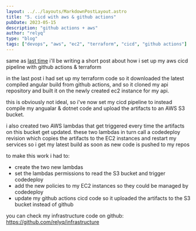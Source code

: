 ```yaml
---
layout: ../../layouts/MarkdownPostLayout.astro
title: "5. cicd with aws & github actions"
pubDate: 2023-05-15
description: "github actions + aws"
author: "relyq"
type: "blog"
tags: ["devops", "aws", "ec2", "terraform", "cicd", "github actions"]
---
```


same as [last time](/posts/post-5) i'll be writing a short post about how i set up my aws cicd pipeline with github actions & terraform

in the last post i had set up my terraform code so it downloaded the latest compiled angular build from github actions, and so it cloned my api repository and built it on the newly created ec2 instance for my api.

this is obviously not ideal, so i've now set my cicd pipeline to instead compile my angualar & dotnet code and upload the artifacts to an AWS S3 bucket.

i also created two AWS lambdas that get triggered every time the artifacts on this bucket get updated. these two lambdas in turn call a codedeploy revision which copies the artifacts to the EC2 instances and restart my services so i get my latest build as soon as new code is pushed to my repos

to make this work i had to:

- create the two new lambdas
- set the lambdas permissions to read the S3 bucket and trigger codedeploy
- add the new policies to my EC2 instances so they could be managed by codedeploy
- update my github actions cicd code so it uploaded the artifacts to the S3 bucket instead of github

you can check my infrastructure code on github: https://github.com/relyq/infrastructure
